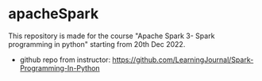 # apacheSpark
This repository is made for the course "Apache Spark 3- Spark programming in python" starting from 20th Dec 2022.
* github repo from instructor: https://github.com/LearningJournal/Spark-Programming-In-Python
